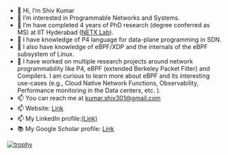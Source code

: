 - 👋 Hi, I’m Shiv Kumar
- 👀 I’m interested in Programmable Networks and Systems.
- 🌱 I’m have completed 4 years of PhD research (degree conferred as MS) at IIT Hyderabad ([NETX Lab](https://www.netxiith.in/)).
- 🌱 I have knowledge of P4 language for data-plane programming in SDN.
- 🌱 I also have knowledge of eBPF/XDP and the internals of the eBPF subsystem of Linux.
- 💞️ I have worked on multiple research projects around network programmability like P4, eBPF (extended Berkeley Packet Filter) and Compilers. I am curious to learn more about eBPF and its interesting use-cases (e.g., Cloud Native Network Functions, Observability, Performance monitoring in the Data centers, etc. ).
- 📫 You can reach me at kumar.shiv301@gmail.com
- 📫 Website: [Link](https://kumarkshiv.github.io/) 
- 📫 My LinkedIn profile:[(Link)](https://in.linkedin.com/in/kumarkshiv)
- 📚 My Google Scholar profile: [Link](https://scholar.google.com/citations?user=a5Js3uMAAAAJ&hl=en)

<!---
shivkumar301/shivkumar301 is a ✨ special ✨ repository because its `README.md` (this file) appears on your GitHub profile.
You can click the Preview link to take a look at your changes.
--->

[![trophy](https://github-profile-trophy.vercel.app/?username=kumarkshiv)](https://github.com/kumarkshiv/github-profile-trophy)
